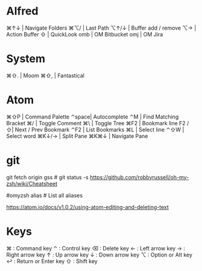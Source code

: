 # Alfred
⌘↑↓   | Navigate Folders
⌘⌥/   | Last Path
⌥↑/↓  | Buffer add / remove
⌥→    | Action Buffer
⇧     | QuickLook
omb   | OM Bitbucket
omj   | OM Jira

# System
⌘⇧.    | Moom
⌘⇧,    | Fantastical

# Atom
⌘⇧P   | Command Palette
⌃space| Autocomplete
⌃M    | Find Matching Bracket
⌘/    | Toggle Comment
⌘\    | Toggle Tree
⌘F2   | Bookmark line
F2 / ⇧| Next / Prev Bookmark
⌃F2   | List Bookmarks
⌘L    | Select line
⌃⇧W   | Select word
⌘K↓/→ | Split Pane
⌘K⌘↓  | Navigate Pane

# git
git fetch origin
gss # git status -s
https://github.com/robbyrussell/oh-my-zsh/wiki/Cheatsheet

#omyzsh
alias # List all aliases


https://atom.io/docs/v1.0.2/using-atom-editing-and-deleting-text


# Keys
⌘ : Command key
⌃ : Control key
⌫ : Delete key
← : Left arrow key
→ : Right arrow key
↑ : Up arrow key
↓ : Down arrow key
⌥ : Option or Alt key
↩ : Return or Enter key
⇧ : Shift key
